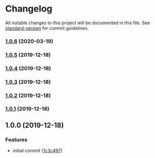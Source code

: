 # Changelog

All notable changes to this project will be documented in this file. See [standard-version](https://github.com/conventional-changelog/standard-version) for commit guidelines.

### [1.0.6](https://github.com/foxted/basic-trend/compare/v1.0.5...v1.0.6) (2020-03-19)

### [1.0.5](https://github.com/foxted/basic-trend/compare/v1.0.4...v1.0.5) (2019-12-18)

### [1.0.4](https://github.com/foxted/basic-trend/compare/v1.0.3...v1.0.4) (2019-12-18)

### [1.0.3](https://github.com/foxted/basic-trend/compare/v1.0.2...v1.0.3) (2019-12-18)

### [1.0.2](https://github.com/foxted/basic-trend/compare/v1.0.1...v1.0.2) (2019-12-18)

### [1.0.1](https://github.com/foxted/basic-trend/compare/v1.0.0...v1.0.1) (2019-12-18)

## 1.0.0 (2019-12-18)


### Features

* initial commit ([1c3c497](https://github.com/foxted/basic-trend/commit/1c3c49796d01301b756c315c0a89097562d63df9))
